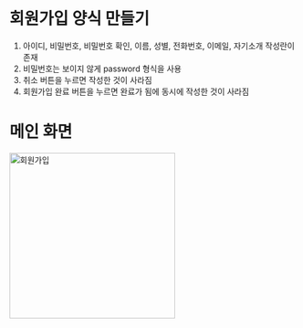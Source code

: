 # 회원가입 양식 만들기

1. 아이디, 비밀번호, 비밀번호 확인, 이름, 성별, 전화번호, 이메일, 자기소개 작성란이 존재
2. 비밀번호는 보이지 않게 password 형식을 사용
3. 취소 버튼을 누르면 작성한 것이 사라짐
4. 회원가입 완료 버튼을 누르면 완료가 됨에 동시에 작성한 것이 사라짐

# 메인 화면

<img width="290" alt="회원가입" src="https://user-images.githubusercontent.com/68580694/126657392-5f04138f-915f-48c4-90a8-b0296bb43973.png">

